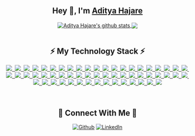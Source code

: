 <div align="center">
    <h2>Hey 👋, I'm <a href="https://www.linkedin.com/in/aditya-hajare">Aditya Hajare</a></h2>
</div>
<div align="center">
    <a href="https://github.com/aditya43">
    <img align="center" src=https://github-readme-stats.vercel.app/api?username=aditya43&show_icons=true&hide=issues&theme=buefy" alt="Aditya Hajare's github stats" />
    </a>
    <a href="https://github.com/aditya43"><img align="center" src="https://github-readme-stats.anuraghazra1.vercel.app/api/top-langs/?username=aditya43&layout=compact&theme=buefy&langs_count=6&hide=html,css&exclude_repo=blog,design-patterns,laravel-forum-tdd,mysql,php-cache,php-debug,oauth2.0-user-authentication-system,mini-mvc-framework" /></a>
</div>
<br>
<div align="center">
    <h2>⚡ My Technology Stack ⚡</h2>
    <p><a href="https://github.com/aditya43">
    <img src="https://img.shields.io/badge/-Go%20Language-informational?style=for-the-badge&logo=go&color=4A3677">&nbsp;
    <img src="https://img.shields.io/badge/-Gin%20Gonic-informational?style=for-the-badge&logo=goodreads&color=4A3677">&nbsp;
    <img src="https://img.shields.io/badge/-gRPC-informational?style=for-the-badge&color=4A3677&logo=google">&nbsp;
    <img src="https://img.shields.io/badge/-Protocol%20Buffers-informational?style=for-the-badge&color=4A3677&logo=ProtonVPN">&nbsp;
    <img src="https://img.shields.io/badge/-Cassandra-informational?style=for-the-badge&color=4A3677&logo=Apache%20Cassandra">&nbsp;
    <img src="https://img.shields.io/badge/-Kafka-informational?style=for-the-badge&color=4A3677&logo=Apache%20Kafka">&nbsp;
    <img src="https://img.shields.io/badge/-RabbitMQ-informational?style=for-the-badge&color=4A3677&logo=RabbitMQ">&nbsp;
    <img src="https://img.shields.io/badge/-Amazon%20AWS-informational?style=for-the-badge&color=4A3677&logo=Amazon%20AWS">&nbsp;
    <img src="https://img.shields.io/badge/-Google%20Cloud-informational?style=for-the-badge&color=4A3677&logo=Google%20Cloud">&nbsp;
    <img src="https://img.shields.io/badge/-typescript-informational?style=for-the-badge&logo=typescript&color=4A3677">&nbsp; 
    <img src="https://img.shields.io/badge/-JavaScript-informational?style=for-the-badge&logo=javascript&color=4A3677">&nbsp;
    <img src="https://img.shields.io/badge/-Node.js-informational?style=for-the-badge&logo=Nodemon&color=4A3677">&nbsp;
    <img src="https://img.shields.io/badge/-ts%20node-informational?style=for-the-badge&color=4A3677&logo=ts-node">&nbsp;
    <img src="https://img.shields.io/badge/-Express.js-informational?style=for-the-badge&logo=etsy&color=4A3677">&nbsp;
    <img src="https://img.shields.io/badge/-Nest%20JS-informational?style=for-the-badge&logo=nestjs&color=4A3677">&nbsp;
    <img src="https://img.shields.io/badge/-Adonis%20JS-informational?style=for-the-badge&logo=adonisjs&color=4A3677">&nbsp;
    <img src="https://img.shields.io/badge/-Microservices-informational?style=for-the-badge&logo=nucleo&color=4A3677">&nbsp;
    <img src="https://img.shields.io/badge/-Docker-informational?style=for-the-badge&logo=docker&color=4A3677">&nbsp;
    <img src="https://img.shields.io/badge/-Kubernetes-informational?style=for-the-badge&logo=kubernetes&color=4A3677">&nbsp;
    <img src="https://img.shields.io/badge/Serverless-informational?style=for-the-badge&logo=serverless&color=4A3677">&nbsp;
    <img src="https://img.shields.io/badge/AWS-informational?style=for-the-badge&logo=amazon&color=4A3677">&nbsp;
    <img src="https://img.shields.io/badge/-Travis%20CI-informational?style=for-the-badge&logo=travis&color=4A3677">&nbsp;
    <img src="https://img.shields.io/badge/-Jenkins-informational?style=for-the-badge&logo=jenkins&color=4A3677">&nbsp;
    <img src="https://img.shields.io/badge/Redis-informational?style=for-the-badge&logo=Redis&color=4A3677">&nbsp;
    <img src="https://img.shields.io/badge/MongoDB-informational?style=for-the-badge&logo=mongodb&color=4A3677">&nbsp;
    <img src="https://img.shields.io/badge/Mongoose-informational?style=for-the-badge&logo=monero&color=4A3677">&nbsp;
    <img src="https://img.shields.io/badge/DynamoDB-informational?style=for-the-badge&logo=dailymotion&color=4A3677">&nbsp;                                       
    <img src="https://img.shields.io/badge/MSSQL-informational?style=for-the-badge&logo=sqlite&color=4A3677">&nbsp;
    <img src="https://img.shields.io/badge/MySQL-informational?style=for-the-badge&logo=mysql&color=4A3677">&nbsp;
    <img src="https://img.shields.io/badge/PostgreSQL-informational?style=for-the-badge&logo=postgresql&color=4A3677">&nbsp;
    <img src="https://img.shields.io/badge/TypeORM-informational?style=for-the-badge&logo=typo3&color=4A3677">&nbsp;
    <img src="https://img.shields.io/badge/Sequelize-informational?style=for-the-badge&logo=sellfy&color=4A3677">&nbsp;
    <img src="https://img.shields.io/badge/-GORM-informational?style=for-the-badge&logo=buddy&color=4A3677">&nbsp;                                                   <img src="https://img.shields.io/badge/-BONGO-informational?style=for-the-badge&logo=monogram&color=4A3677">&nbsp;                                               <img src="https://img.shields.io/badge/-Couchbase-informational?style=for-the-badge&logo=couchbase&color=4A3677">&nbsp;
    <img src="https://img.shields.io/badge/GraphQL-informational?style=for-the-badge&logo=graphql&color=4A3677">&nbsp;
    <img src="https://img.shields.io/badge/React-informational?style=for-the-badge&logo=react&color=4A3677">&nbsp;
    <img src="https://img.shields.io/badge/Redux-informational?style=for-the-badge&logo=redux&color=4A3677">&nbsp;
    <img src="https://img.shields.io/badge/-Meteor-informational?style=for-the-badge&logo=meteor&color=4A3677">&nbsp;
    <img src="https://img.shields.io/badge/PHP-informational?style=for-the-badge&logo=php&color=4A3677">&nbsp;
    <img src="https://img.shields.io/badge/Laravel-informational?style=for-the-badge&logo=laravel&color=4A3677">&nbsp;
    <img src="https://img.shields.io/badge/Vue.js-informational?style=for-the-badge&logo=vue.js&color=4A3677">&nbsp;
    <img src="https://img.shields.io/badge/Git-informational?style=for-the-badge&logo=git&color=4A3677">&nbsp;
    <img src="https://img.shields.io/badge/TDD-informational?style=for-the-badge&logo=gitter&color=4A3677">&nbsp;
    <img src="https://img.shields.io/badge/BDD-informational?style=for-the-badge&logo=buffer&color=4A3677">&nbsp;
    <img src="https://img.shields.io/badge/DDD-informational?style=for-the-badge&logo=codefactor&color=4A3677">&nbsp;
    <img src="https://img.shields.io/badge/Jest-informational?style=for-the-badge&logo=jest&color=4A3677">&nbsp;
    <img src="https://img.shields.io/badge/Chai-informational?style=for-the-badge&logo=chocolatey&color=4A3677">&nbsp;
    <img src="https://img.shields.io/badge/Mocha-informational?style=for-the-badge&logo=mocha&color=4A3677">&nbsp;
    <img src="https://img.shields.io/badge/HTML5-informational?style=for-the-badge&logo=html5&color=4A3677">&nbsp;
    <img src="https://img.shields.io/badge/CSS3-informational?style=for-the-badge&logo=css3&color=4A3677">&nbsp;
    <img src="https://img.shields.io/badge/Sass-informational?style=for-the-badge&logo=sass&color=4A3677">&nbsp; 
    <img src="https://img.shields.io/badge/-python-informational?style=for-the-badge&logo=python&color=4A3677">&nbsp;
    <img src="https://img.shields.io/badge/-Anaconda-informational?style=for-the-badge&logo=anaconda&color=4A3677">&nbsp;
    <img src="https://img.shields.io/badge/-tensorflow-informational?style=for-the-badge&logo=tensorflow&color=4A3677">&nbsp;
    <img src="https://img.shields.io/badge/-pandas-informational?style=for-the-badge&logo=pandas&color=4A3677">&nbsp;
    <img src="https://img.shields.io/badge/-Prometheus-informational?style=for-the-badge&logo=prometheus&color=4A3677"></a></p>
</div>
<br>
<div align="center">
    <h2>🤝 Connect With Me 🤝</h2>
    <p><a href="https://github.com/aditya43" target="_blank"><img alt="Github" src="https://img.shields.io/badge/GitHub-%2312100E.svg?&style=for-the-badge&logo=Github&logoColor=white" /></a>&nbsp;<a href="https://www.linkedin.com/in/aditya-hajare" target="_blank"><img alt="LinkedIn" src="https://img.shields.io/badge/linkedin-%230077B5.svg?&style=for-the-badge&logo=linkedin&logoColor=white" /></a></p>
</div>
